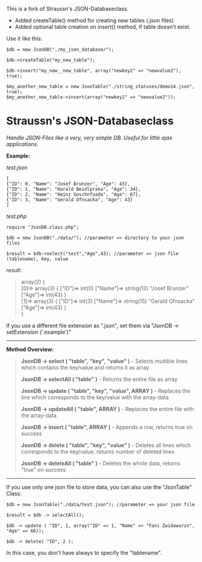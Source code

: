 This is a fork of Straussn's JSON-Databaseclass.
- Added createTable() method for creating new tables (.json files)
- Added optional table creation on insert() method, if table doesn't exist.

Use it like this:

    $db = new JsonDB("./my_json_database/");

    $db->createTable("my_new_table");
    
    $db->insert("my_new__new_table", array("newkey2" => "newvalue2"), true);

    $my_another_new_table = new JsonTable("./string_statuses/demo14.json", true);
    $my_another_new_table->insert(array("newkey2" => "newvalue2"));


# Straussn's JSON-Databaseclass #

*Handle JSON-Files like a very, very simple DB. Useful for little ajax applications.*

**Example:**

*test.json*

    [  
    {"ID": 0, "Name": "Josef Brunzer", "Age": 43},  
    {"ID": 1, "Name": "Harald Beidlpraka", "Age": 34},  
    {"ID": 2, "Name": "Heinz Goschnfuada", "Age": 67},  
    {"ID": 3, "Name": "Gerald Ofnsacka", "Age": 43}  
    ]

*test.php*

    require "JsonDB.class.php";
    
    $db = new JsonDB("./data/"); //parameter => directory to your json files
    
    $result = $db->select("test","Age",43); //parameter => json file (tablename), key, value

*result:*

> array(2) {  
[0]=> array(3) { ["ID"]=> int(0) ["Name"]=> string(13) "Josef Brunzer" ["Age"]=> int(43) }     
[1]=> array(3) { ["ID"]=> int(3) ["Name"]=> string(15) "Gerald Ofnsacka" ["Age"]=> int(43) }    
}


If you use a different file extension as ".json", set them via "JsonDB -> setExtension ('.example')"

----------


**Method Overview:**

> **JsonDB -> select ( "table", "key", "value" )** - Selects multible lines which contains the key/value and returns it as array
> 
> **JsonDB -> selectAll ( "table" )**  - Returns the entire file as array
> 			
> **JsonDB -> update ( "table", "key", "value", ARRAY )** - Replaces the line which corresponds to the key/value with the array-data
> 			
> **JsonDB -> updateAll ( "table", ARRAY )** - Replaces the entire file with the array-data
> 			
> **JsonDB -> insert ( "table", ARRAY )** - Appends a row, returns true on success
> 			
> **JsonDB -> delete ( "table", "key", "value" )** - Deletes all lines which corresponds to the key/value, returns number of deleted lines
> 			
> **JsonDB -> deleteAll ( "table" )** - Deletes the whole data, returns "true" on success


----------
If you use only one json file to store data, you can also use the "JsonTable" Class:

	$db = new JsonTable("./data/test.json"); //parameter => your json file
	
	$result = $db -> selectAll();
	
	$db -> update ( "ID", 1, array("ID" => 1, "Name" => "Fani Zwidawurzn", "Age" => 66));
	
	$db -> delete( "ID", 2 );


In this case, you don't have always to specify the "tablename".











